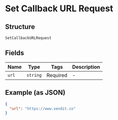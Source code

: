 
# Set Callback URL Request

## Structure

`SetCallbackURLRequest`

## Fields

| Name | Type | Tags | Description |
|  --- | --- | --- | --- |
| `url` | `string` | Required | - |

## Example (as JSON)

```json
{
  "url": "https://www.xendit.co"
}
```

